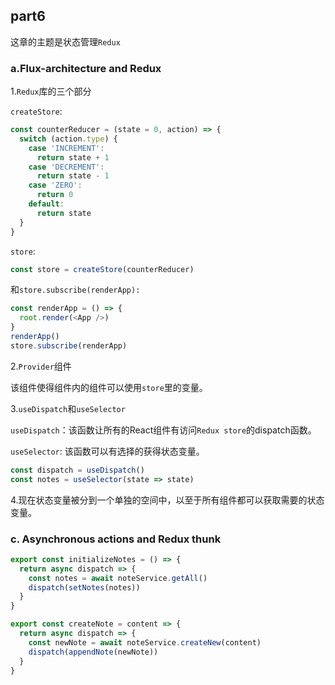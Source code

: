 ## part6

这章的主题是状态管理`Redux`

### a.Flux-architecture and Redux

1.`Redux`库的三个部分

`createStore`:

```js
const counterReducer = (state = 0, action) => {
  switch (action.type) {
    case 'INCREMENT':
      return state + 1
    case 'DECREMENT':
      return state - 1
    case 'ZERO':
      return 0
    default:
      return state
  }
}
```

`store`:

```js
const store = createStore(counterReducer)
```

和`store.subscribe(renderApp):`

```js
const renderApp = () => {
  root.render(<App />)
}
renderApp()
store.subscribe(renderApp)
```

2.`Provider`组件

该组件使得组件内的组件可以使用`store`里的变量。

3.`useDispatch`和`useSelector`

`useDispatch`：该函数让所有的React组件有访问`Redux store`的dispatch函数。

`useSelector`: 该函数可以有选择的获得状态变量。

```js
const dispatch = useDispatch()
const notes = useSelector(state => state)
```

4.现在状态变量被分到一个单独的空间中，以至于所有组件都可以获取需要的状态变量。

### c. Asynchronous actions and Redux thunk

```js
export const initializeNotes = () => {
  return async dispatch => {
    const notes = await noteService.getAll()
    dispatch(setNotes(notes))
  }
}

export const createNote = content => {
  return async dispatch => {
    const newNote = await noteService.createNew(content)
    dispatch(appendNote(newNote))
  }
}
```



